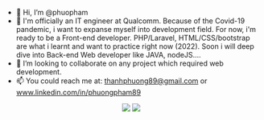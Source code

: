 - 👋 Hi, I’m @phuopham
- 🌱 I'm officially an IT engineer at Qualcomm. Because of the Covid-19 pandemic, i want to expanse myself into development field. For now, i'm ready to be a Front-end
developer. PHP/Laravel, HTML/CSS/bootstrap are what i learnt and want to practice right now (2022). Soon i will deep dive into Back-end Web developer like JAVA, nodeJS....
- 💞️ I’m looking to collaborate on any project which required web development.
- 📫 You could reach me at: thanhphuong89@gmail.com or www.linkedin.com/in/phuongpham89
<div width="100%" align="center">  
  <img src="https://github.com/phuopham/github-stats/blob/master/generated/overview.svg">
  <img src="https://github.com/phuopham/github-stats/blob/master/generated/languages.svg">
  </div>
